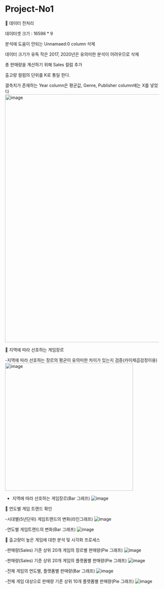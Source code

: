 # Project-No1

📌 데이터 전처리

데이터셋 크기 : 16598 * 9

분석에 도움이 안되는 Unnamaed:0 column 삭제

데이터 크기가 유독 작은 2017, 2020년은 유의미한 분석이 어려우므로 삭제

총 판매량을 계산하기 위해 Sales 컬럼 추가

출고량 컬럼의 단위를 K로 통일 한다.

결측치가 존재하는 Year column은 평균값, Genre, Publisher column에는 X를 넣었다
<img width="813" alt="image" src="https://user-images.githubusercontent.com/106293559/175891770-032647dd-ec4d-460d-9abf-9c685864c63e.png">

📌 지역에 따라 선호하는 게임장르

-지역에 따라 선호하는 장르의 평균이 유의미한 차이가 있는지 검증(카이제곱검정이용)
<img width="419" alt="image" src="https://user-images.githubusercontent.com/106293559/175892786-ff480c30-b25a-4091-b36c-f609e618316d.png">

- 지역에 따라 선호하는 게임장르(Bar 그래프)
![image](https://user-images.githubusercontent.com/106293559/175893995-c65c5d3d-5a6a-446d-b705-fcd06ee3fb8b.png)


📌 연도별 게임 트랜드 확인

-시대별(5년단위) 게임트랜드의 변화(라인그래프)
![image](https://user-images.githubusercontent.com/106293559/175893595-b5738355-03f7-48d8-a36f-a1789ccf114d.png)


-연도별 게임트랜드의 변화(Bar 그래프)
![image](https://user-images.githubusercontent.com/106293559/175893747-47de0a06-7638-496d-8116-57130f35df58.png)

📌 출고량이 높은 게임에 대한 분석 및 시각화 프로세스

-판매량(Sales) 기준 상위 20개 게임의 장르별 판매량(Pie 그래프)
![image](https://user-images.githubusercontent.com/106293559/175894753-20b7401a-80b9-4892-803a-21dae3a72067.png)


-판매량(Sales) 기준 상위 20개 게임의 플랫폼별 판매량(Pie 그래프)
![image](https://user-images.githubusercontent.com/106293559/175894839-7d3f6333-503b-426b-8fad-d5aa1b0ac1d5.png)

-전체 게임의 연도별, 플랫폼별 판매량(Bar 그래프)
![image](https://user-images.githubusercontent.com/106293559/175895150-8dbab67e-9dd1-45cc-8ea2-e56edc36a65b.png)

-전체 게임 대상으로 판매량 기준 상위 10개 플랫폼별 판매량(Pie 그래프)
![image](https://user-images.githubusercontent.com/106293559/175895368-4026833d-bdfa-42b9-934a-688f4e900d1e.png)

